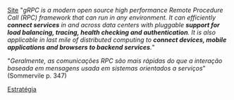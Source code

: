[Site](https://grpc.io/) "*gRPC is a modern open source high performance Remote Procedure Call (RPC) framework that can run in any environment. It can efficiently **connect services** in and across data centers with pluggable **support for load balancing, tracing, health checking and authentication**. It is also applicable in last mile of distributed computing to **connect devices, mobile applications and browsers to backend services**.*"

"*Geralmente, as comunicações RPC são mais rápidas do que a interação baseada em mensagens usada em sistemas orientados a serviços*" (Sommervile p. 347)

[Estratégia](https://www.estrategiaconcursos.com.br/app/dashboard/cursos/275777/aulas/2640897/videos/135114)